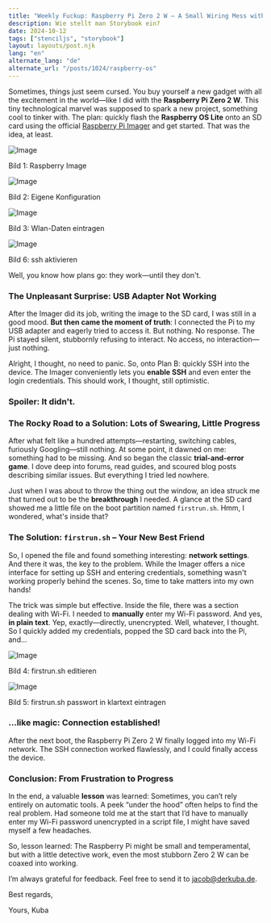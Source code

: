 ```yaml
---
title: "Weekly Fuckup: Raspberry Pi Zero 2 W – A Small Wiring Mess with a Big Lesson"
description: Wie stellt man Storybook ein?
date: 2024-10-12
tags: ["stenciljs", "storybook"]
layout: layouts/post.njk
lang: "en"
alternate_lang: "de"
alternate_url: "/posts/1024/raspberry-os"
---
```


Sometimes, things just seem cursed. You buy yourself a new gadget with all the excitement in the world—like I did with the **Raspberry Pi Zero 2 W**. This tiny technological marvel was supposed to spark a new project, something cool to tinker with. The plan: quickly flash the **Raspberry OS Lite** onto an SD card using the official [Raspberry Pi Imager](https://www.raspberrypi.com/software/) and get started. That was the idea, at least.<!-- endOfPreview -->

![Image](/img/1024/rasp-os1.png "Raspberry Imager")<div class="has-text-right image-subline">Bild 1: Raspberry Image</div>

![Image](/img/1024/rasp-os2.png "Eigene Konfiguration")<div class="has-text-right image-subline">Bild 2: Eigene Konfiguration</div>

![Image](/img/1024/rasp-os3.png "Wlan-Daten eintragen")<div class="has-text-right image-subline">Bild 3: Wlan-Daten eintragen</div>

![Image](/img/1024/rasp-os6.png "ssh aktivieren")<div class="has-text-right image-subline">Bild 6: ssh aktivieren</div>


Well, you know how plans go: they work—until they don't.

### The Unpleasant Surprise: USB Adapter Not Working

After the Imager did its job, writing the image to the SD card, I was still in a good mood. **But then came the moment of truth**: I connected the Pi to my USB adapter and eagerly tried to access it. But nothing. No response. The Pi stayed silent, stubbornly refusing to interact. No access, no interaction—just nothing.

Alright, I thought, no need to panic. So, onto Plan B: quickly SSH into the device. The Imager conveniently lets you **enable SSH** and even enter the login credentials. This should work, I thought, still optimistic.

### Spoiler: It didn't.

### The Rocky Road to a Solution: Lots of Swearing, Little Progress

After what felt like a hundred attempts—restarting, switching cables, furiously Googling—still nothing. At some point, it dawned on me: something had to be missing. And so began the classic **trial-and-error game**. I dove deep into forums, read guides, and scoured blog posts describing similar issues. But everything I tried led nowhere.

Just when I was about to throw the thing out the window, an idea struck me that turned out to be the **breakthrough** I needed. A glance at the SD card showed me a little file on the boot partition named `firstrun.sh`. Hmm, I wondered, what's inside that?

### The Solution: `firstrun.sh` – Your New Best Friend

So, I opened the file and found something interesting: **network settings**. And there it was, the key to the problem. While the Imager offers a nice interface for setting up SSH and entering credentials, something wasn't working properly behind the scenes. So, time to take matters into my own hands!

The trick was simple but effective. Inside the file, there was a section dealing with Wi-Fi. I needed to **manually** enter my Wi-Fi password. And yes, **in plain text**. Yep, exactly—directly, unencrypted. Well, whatever, I thought. So I quickly added my credentials, popped the SD card back into the Pi, and…

![Image](/img/1024/rasp-os4.png "firstrun.sh")<div class="has-text-right image-subline">Bild 4: firstrun.sh editieren</div>

![Image](/img/1024/rasp-os5.png "firstrun.sh passwort in klartext")<div class="has-text-right image-subline">Bild 5: firstrun.sh passwort in klartext eintragen</div>

### …like magic: Connection established!

After the next boot, the Raspberry Pi Zero 2 W finally logged into my Wi-Fi network. The SSH connection worked flawlessly, and I could finally access the device.

### Conclusion: From Frustration to Progress

In the end, a valuable **lesson** was learned: Sometimes, you can’t rely entirely on automatic tools. A peek “under the hood” often helps to find the real problem. Had someone told me at the start that I’d have to manually enter my Wi-Fi password unencrypted in a script file, I might have saved myself a few headaches.

So, lesson learned: The Raspberry Pi might be small and temperamental, but with a little detective work, even the most stubborn Zero 2 W can be coaxed into working.

I’m always grateful for feedback.
Feel free to send it to jacob@derkuba.de.

Best regards,

Yours, Kuba